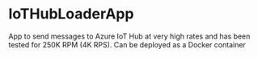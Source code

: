 # IoTHubLoaderApp
App to send messages to Azure IoT Hub at very high rates and has been tested for 250K RPM (4K RPS). Can be deployed as a Docker container
